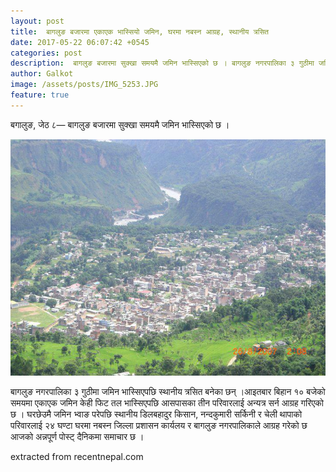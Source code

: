 ```yaml
---
layout: post
title:  बागलुङ बजारमा एकाएक भास्सियो जमिन, घरमा नबस्न आग्रह, स्थानीय त्रसित
date: 2017-05-22 06:07:42 +0545
categories: post
description:  बागलुङ बजारमा सुक्खा समयमै जमिन भास्सिएको छ । बागलुङ नगरपालिका ३ गुठीमा जमिन भास्सिएपछि स्थानीय त्रसित बनेका छन् ।  Galkot Municipality News, Khabar, Information
author: Galkot
image: /assets/posts/IMG_5253.JPG
feature: true
---
```


बगालुङ, जेठ ८— बागलुङ बजारमा सुक्खा समयमै जमिन भास्सिएको छ ।


<img src="/assets/posts/IMG_5253.JPG" alt="gha"/>

 बागलुङ नगरपालिका ३ गुठीमा जमिन भास्सिएपछि स्थानीय त्रसित बनेका छन् ।आइतबार बिहान १० बजेको समयमा एकाएक जमिन केही फिट तल भास्सिएपछि आसपासका तीन परिवारलाई अन्यत्र सर्न आग्रह गरिएको छ ।
घरछेउमै जमिन भ्वाङ परेपछि स्थानीय डिलबहादुर किसान, नन्दकुमारी
 सर्किनी र चेली थापाको परिवारलाई २४ घण्टा घरमा नबस्न जिल्ला प्रशासन कार्यलय र बागलुङ नगरपालिकाले आग्रह गरेको छ आजको अन्नपूर्ण पोस्ट् दैनिकमा समाचार छ ।


extracted from recentnepal.com
